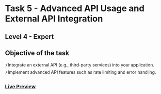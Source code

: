 # Task 5 -   Advanced API Usage and External API Integration
## Level 4 - Expert
## Objective of the task
⚡️Integrate an external API (e.g., third-party services) into your application. <br/>
⚡️Implement advanced API features such as rate limiting and error handling.

### [Live Preview](https://www.linkedin.com/posts/balaharisankar_cognifyz-cognifyztechnologies-cognifyzinternship-activity-7200214171781615619-uuuV?utm_source=share&utm_medium=member_desktop)
